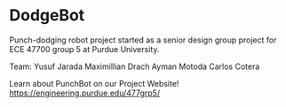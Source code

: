 # DodgeBot
Punch-dodging robot project started as a senior design group project for ECE 47700 group 5 at Purdue University.

Team:
Yusuf Jarada
Maximillian Drach
Ayman Motoda
Carlos Cotera

Learn about PunchBot on our Project Website!
https://engineering.purdue.edu/477grp5/
